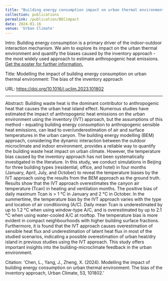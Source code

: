 ```yaml
---
title: "Building energy consumption impact on urban thermal environment"
collection: publications
permalink: /publication/BECimpact
date: 2024-01-16
venue: 'Urban Climate'
---
```


Intro:  Building energy consumption is a primary driver of the indoor-outdoor interaction mechanism. We aim to explore its impact on the urban thermal environment and quantify the biases caused by the inventory approach - the most widely used approach to estimate anthropogenic heat emissions.   
[Get the poster for further information.](http://chenlt326.github.io/files/Poster_LC.pdf)

Title: 
Modelling the impact of building energy consumption on urban thermal environment: The bias of the inventory approach

URL: 
https://doi.org/10.1016/j.uclim.2023.101802

<hr>

Abstract:
Building waste heat is the dominant contributor to anthropogenic heat that causes the urban heat island effect. Numerous studies have estimated the impact of anthropogenic heat emissions on the urban environment using the inventory (IVT) approach, but the assumptions of this method - equating building energy consumption to anthropogenic sensible heat emissions, can lead to over/underestimation of air and surface temperatures in the urban canyon. The building energy modelling (BEM) approach, considering the dynamic interaction between the outdoor microclimate and indoor environment, provides a reliable way to quantify the building waste heat impact on urban climate. However, the temperature bias caused by the inventory approach has not been systematically investigated in the literature. In this study, we conduct simulations in Beijing for three building types (residential, office, and hotel) in four months (January, April, July, and October) to reveal the temperature biases by the IVT approach using the results from the BEM approach as the ground truth. Results show that the IVT approach overestimates the canyon air temperature (Tcan) in heating and ventilation months. The positive bias of daily maximum Tcan is > 1 °С in January and 2 °С in October. In the summertime, the temperature bias by the IVT approach varies with the type and location of air conditioning (A/C). Daily mean Tcan is underestimated by up to 1.2 °С when using window-type A/C, and is overestimated by up to 2.1 °С when using water-cooled A/C at rooftop. The temperature bias is more evident in compact neighbourhoods with higher building surface fractions. Furthermore, it is found that the IVT approach causes overestimation of sensible heat flux and underestimation of latent heat flux in most of the studied scenarios, indicating a possible overestimation of urban heat/dry island in previous studies using the IVT approach. This study offers important insights into the building-microclimate feedback in the urban environment.   

Citation: 'Chen, L., Yang, J., Zheng, X. (2024). Modelling the impact of building energy consumption on urban thermal environment: The bias of the inventory approach, Urban Climate, 53, 101802.'




